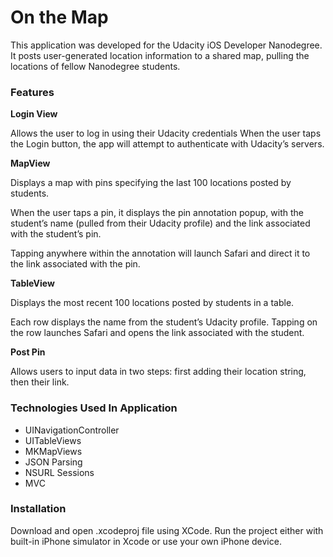 # On the Map
This application was developed for the Udacity iOS Developer Nanodegree. It posts user-generated location information to a shared map, pulling the locations of fellow Nanodegree students.


### Features

**Login View**

Allows the user to log in using their Udacity credentials
When the user taps the Login button, the app will attempt to authenticate with Udacity’s servers.

**MapView**

Displays a map with pins specifying the last 100 locations posted by students.

When the user taps a pin, it displays the pin annotation popup, with the student’s name (pulled from their Udacity profile) and the link associated with the student’s pin.

Tapping anywhere within the annotation will launch Safari and direct it to the link associated with the pin.

**TableView**

Displays the most recent 100 locations posted by students in a table.

Each row displays the name from the student’s Udacity profile. Tapping on the row launches Safari and opens the link associated with the student.

**Post Pin**

Allows users to input data in two steps: first adding their location string, then their link.


### Technologies Used In Application

- UINavigationController
- UITableViews
- MKMapViews
- JSON Parsing
- NSURL Sessions
- MVC


### Installation

Download and open .xcodeproj file using XCode. Run the project either with built-in iPhone simulator in Xcode or use your own iPhone device.
